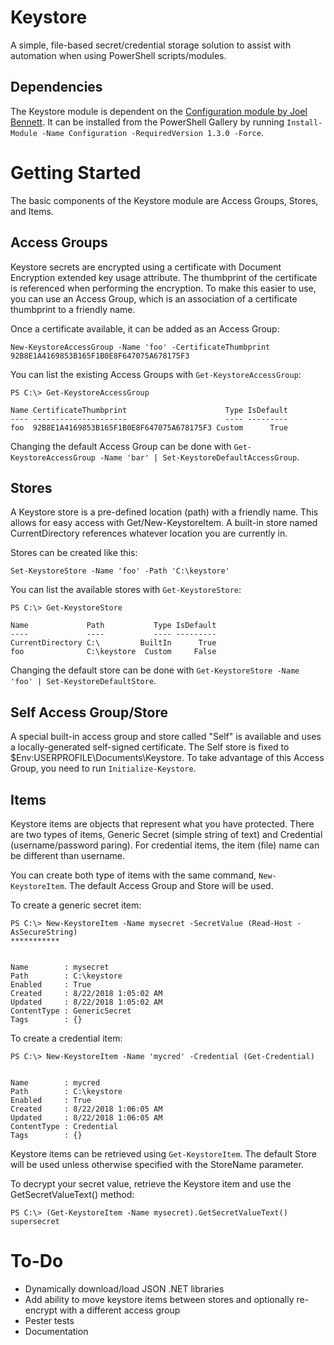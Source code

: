 # Keystore
A simple, file-based secret/credential storage solution to assist with automation when using PowerShell scripts/modules.

## Dependencies
The Keystore module is dependent on the [Configuration module by Joel Bennett](https://github.com/PoshCode/Configuration). It can be installed from the PowerShell Gallery by running `Install-Module -Name Configuration -RequiredVersion 1.3.0 -Force`.

# Getting Started
The basic components of the Keystore module are Access Groups, Stores, and Items.

## Access Groups
Keystore secrets are encrypted using a certificate with Document Encryption extended key usage attribute. The thumbprint of the certificate is referenced when performing the encryption. To make this easier to use, you can use an Access Group, which is an association of a certificate thumbprint to a friendly name.

Once a certificate available, it can be added as an Access Group:

`New-KeystoreAccessGroup -Name 'foo' -CertificateThumbprint 92B8E1A4169853B165F1B0E8F647075A678175F3`

You can list the existing Access Groups with `Get-KeystoreAccessGroup`:

```
PS C:\> Get-KeystoreAccessGroup

Name CertificateThumbprint                      Type IsDefault
---- ---------------------                      ---- ---------
foo  92B8E1A4169853B165F1B0E8F647075A678175F3 Custom      True
```

Changing the default Access Group can be done with `Get-KeystoreAccessGroup -Name 'bar' | Set-KeystoreDefaultAccessGroup`.

## Stores
A Keystore store is a pre-defined location (path) with a friendly name. This allows for easy access with Get/New-KeystoreItem. A built-in store named CurrentDirectory references whatever location you are currently in.

Stores can be created like this:

`Set-KeystoreStore -Name 'foo' -Path 'C:\keystore'`

You can list the available stores with `Get-KeystoreStore`:

```
PS C:\> Get-KeystoreStore

Name             Path           Type IsDefault
----             ----           ---- ---------
CurrentDirectory C:\         BuiltIn      True
foo              C:\keystore  Custom     False
```

Changing the default store can be done with `Get-KeystoreStore -Name 'foo' | Set-KeystoreDefaultStore`.

## Self Access Group/Store
A special built-in access group and store called "Self" is available and uses a locally-generated self-signed certificate. The Self store is fixed to $Env:USERPROFILE\Documents\Keystore. To take advantage of this Access Group, you need to run `Initialize-Keystore`.

## Items
Keystore items are objects that represent what you have protected. There are two types of items, Generic Secret (simple string of text) and Credential (username/password paring). For credential items, the item (file) name can be different than username.

You can create both type of items with the same command, `New-KeystoreItem`. The default Access Group and Store will be used.

To create a generic secret item:

```
PS C:\> New-KeystoreItem -Name mysecret -SecretValue (Read-Host -AsSecureString)
***********


Name        : mysecret
Path        : C:\keystore
Enabled     : True
Created     : 8/22/2018 1:05:02 AM
Updated     : 8/22/2018 1:05:02 AM
ContentType : GenericSecret
Tags        : {}
```

To create a credential item:

```
PS C:\> New-KeystoreItem -Name 'mycred' -Credential (Get-Credential)


Name        : mycred
Path        : C:\keystore
Enabled     : True
Created     : 8/22/2018 1:06:05 AM
Updated     : 8/22/2018 1:06:05 AM
ContentType : Credential
Tags        : {}
```

Keystore items can be retrieved using `Get-KeystoreItem`. The default Store will be used unless otherwise specified with the StoreName parameter.

To decrypt your secret value, retrieve the Keystore item and use the GetSecretValueText() method:

```
PS C:\> (Get-KeystoreItem -Name mysecret).GetSecretValueText()
supersecret
```


# To-Do
- Dynamically download/load JSON .NET libraries
- Add ability to move keystore items between stores and optionally re-encrypt with a different access group
- Pester tests
- Documentation
